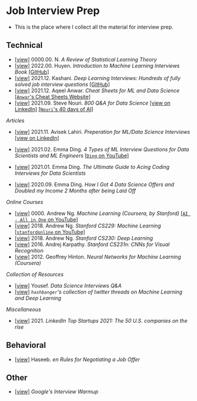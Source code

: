 # Job Interview Prep
 
 * This is the place where I collect all the material for interview prep.

## Technical
 
 * [[view]](https://gitlab.com/oameed/ml_statisticallearning_scikitlearn) 0000.00. N. _A Review of Statistical Learning Theory_  
 * [[view]](https://huyenchip.com/ml-interviews-book/) 2022.00. Huyen. _Introduction to Machine Learning Interviews Book_ [[GitHub]](https://github.com/chiphuyen/ml-interviews-book)  
 * [[view]](https://arxiv.org/abs/2201.00650) 2021.12. Kashani. _Deep Learning Interviews: Hundreds of fully solved job interview questions_ [[GitHub]](https://github.com/BoltzmannEntropy/interviews.ai)  
 * [[view]](Doc/Other%20Cheat%20Sheets/2021.12.%20Anwar.%20ML%20Cheat%20Sheets.pdf) 2021.12. Aqeel Anwar. _Cheat Sheets for ML and Data Science_ [[`Anwar`'s Cheat Sheets Website]](https://sites.google.com/view/datascience-cheat-sheets)  
 * [[view]](Doc/LinkedIn%20Posts/2021.09.%20Steve%20Nouri.%20800%20Q%26A%20for%20Data%20Science.pdf) 2021.09. Steve Nouri. _800 Q&A for Data Science_ [[view on LinkedIn]](https://www.linkedin.com/posts/stevenouri_800-data-science-questions-activity-6848586458236882944-chhK) [[`Nouri`'s 40 days of AI]](https://www.linkedin.com/pulse/40-days-ai-steve-nouri/)  

_Articles_
 * [[view]](Doc/LinkedIn%20Posts/2021.11.%20Lahiri.%20Preperation%20for%20ML%20and%20Data%20Science%20Interviews.pdf) 2021.11. Avisek Lahiri. _Preperation for ML/Data Science Interviews_ [[view on LinkedIn]](https://www.linkedin.com/posts/activity-6869873358796845056-h_T_)  
 * [[view]](https://towardsai.net/p/machine-learning/4-types-of-machine-learning-interview-questions-for-data-scientists-and-machine-learning-engineers-b8135805ce1b) 2021.02. Emma Ding. _4 Types of ML Interview Questions for Data Scientists and ML Engineers_ [[`Ding` on YouTube]](https://www.youtube.com/watch?v=21E-bUnGQQ4&list=PLY1Fi4XflWSsLoOQr-Ee2R4qRFejtCFRh&index=1)  
 * [[view]](https://towardsdatascience.com/the-ultimate-guide-to-acing-coding-interviews-for-data-scientists-d45c99d6bddc) 2021.01. Emma Ding. _The Ultimate Guide to Acing Coding Interviews for Data Scientists_  

 * [[view]](https://towardsdatascience.com/how-i-got-4-data-science-offers-and-doubled-my-income-2-months-after-being-laid-off-b3b6d2de6938) 2020.09. Emma Ding. _How I Got 4 Data Science Offers and Doubled my Income 2 Months after being Laid Off_  

_Online Courses_
 * [[view]](https://www.youtube.com/playlist?list=PLLssT5z_DsK-h9vYZkQkYNWcItqhlRJLN) 0000. Andrew Ng. _Machine Learning (Coursera, by Stanford)_ [[`AI - All in One` on YouTube]](https://www.youtube.com/c/ArtificialIntelligenceAllinOne/featured)  
 * [[view]](https://www.youtube.com/playlist?list=PLoROMvodv4rMiGQp3WXShtMGgzqpfVfbU) 2018. Andrew Ng. _Stanford CS229: Machine Learning_ [[`stanfordonline` on YouTube]](https://www.youtube.com/user/stanfordonline/featured)  
 * [[view]](https://www.youtube.com/playlist?list=PLoROMvodv4rOABXSygHTsbvUz4G_YQhOb) 2018. Andrew Ng. _Stanford CS230: Deep Learning_  
 * [[view]](https://www.youtube.com/playlist?list=PLkt2uSq6rBVctENoVBg1TpCC7OQi31AlC) 2016. Andrej Karpathy. _Stanford CS231n: CNNs for Visual Recognition_  
 * [[view]](https://www.youtube.com/playlist?list=PLoRl3Ht4JOcdU872GhiYWf6jwrk_SNhz9) 2012. Geoffrey Hinton. _Neural Networks for Machine Learning (Coursera)_  

_Collection of Resources_
 * [[view]](https://www.kaggle.com/general/300249) Yousef. _Data Science Interviews Q&A_  
 * [[view]](https://github.com/hashbanger/Twitter) _`hashbanger`'s collection of twitter threads on Machine Learning and Deep Learning_  

_Miscellaneous_
 * [[view]](https://www.linkedin.com/pulse/linkedin-top-startups-2021-50-us-companies-rise-linkedin-news) 2021. _LinkedIn Top Startups 2021: The 50 U.S. companies on the rise_  

## Behavioral
* [[view]](https://haseebq.com/my-ten-rules-for-negotiating-a-job-offer/) Haseeb. _en Rules for Negotiating a Job Offer_  

## Other
* [[view]](https://grow.google/certificates/interview-warmup/) _Google's Interview Warmup_  



